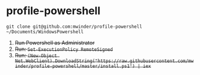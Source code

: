 # profile-powershell

```
git clone git@github.com:mwinder/profile-powershell ~/Documents/WindowsPowershell
```

1. ~~Run Powershell as Administrator~~
2. ~~Run: `Set-ExecutionPolicy RemoteSigned`~~
3. ~~Run: `(New-Object Net.WebClient).DownloadString("https://raw.githubusercontent.com/mwinder/profile-powershell/master/install.ps1") | iex`~~
